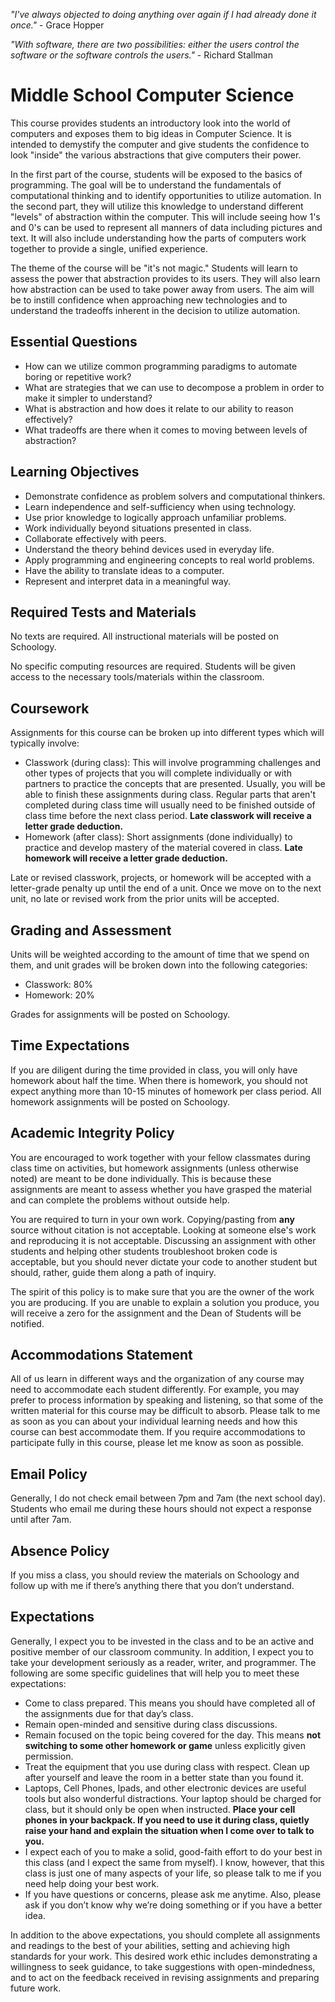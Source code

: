 *"I've always objected to doing anything over again if I had already done it
once."* - Grace Hopper

*"With software, there are two possibilities: either the users control the
software or the software controls the users."* - Richard Stallman

# Middle School Computer Science

This course provides students an introductory look into the world of computers
and exposes them to big ideas in Computer Science. It is intended to demystify
the computer and give students the confidence to look "inside" the various
abstractions that give computers their power.

In the first part of the course, students will be exposed to the basics of
programming. The goal will be to understand the fundamentals of computational
thinking and to identify opportunities to utilize automation. In the second
part, they will utilize this knowledge to understand different "levels" of
abstraction within the computer. This will include seeing how 1's and 0's can be
used to represent all manners of data including pictures and text. It will also
include understanding how the parts of computers work together to provide a
single, unified experience.

The theme of the course will be "it's not magic." Students will learn to assess
the power that abstraction provides to its users. They will also learn how
abstraction can be used to take power away from users. The aim will be to
instill confidence when approaching new technologies and to understand the
tradeoffs inherent in the decision to utilize automation.

## Essential Questions

- How can we utilize common programming paradigms to automate boring or
  repetitive work?
- What are strategies that we can use to decompose a problem in order to make it
  simpler to understand?
- What is abstraction and how does it relate to our ability to reason
  effectively?
- What tradeoffs are there when it comes to moving between levels of abstraction?

## Learning Objectives

- Demonstrate confidence as problem solvers and computational thinkers.
- Learn independence and self-sufficiency when using technology.
- Use prior knowledge to logically approach unfamiliar problems.
- Work individually beyond situations presented in class.
- Collaborate effectively with peers.
- Understand the theory behind devices used in everyday life.
- Apply programming and engineering concepts to real world problems.
- Have the ability to translate ideas to a computer.
- Represent and interpret data in a meaningful way.

## Required Tests and Materials

No texts are required. All instructional materials will be posted on Schoology.

No specific computing resources are required. Students will be given access to
the necessary tools/materials within the classroom.

## Coursework

Assignments for this course can be broken up into different types which will
typically involve:

- Classwork (during class): This will involve programming challenges and other
  types of projects that you will complete individually or with partners to
  practice the concepts that are presented. Usually, you will be able to finish
  these assignments during class. Regular parts that aren't completed during
  class time will usually need to be finished outside of class time before the
  next class period. **Late classwork will receive a letter grade deduction.**
- Homework (after class): Short assignments (done individually) to practice
  and develop mastery of the material covered in class. **Late homework will
  receive a letter grade deduction.**

Late or revised classwork, projects, or homework will be accepted with a
letter-grade penalty up until the end of a unit. Once we move on to the next
unit, no late or revised work from the prior units will be accepted.

## Grading and Assessment

Units will be weighted according to the amount of time that we spend on them,
and unit grades will be broken down into the following categories:

- Classwork: 80%
- Homework: 20%

Grades for assignments will be posted on Schoology.

## Time Expectations

If you are diligent during the time provided in class, you will only have
homework about half the time. When there is homework, you should not expect
anything more than 10-15 minutes of homework per class period. All homework
assignments will be posted on Schoology.

## Academic Integrity Policy

You are encouraged to work together with your fellow classmates during class
time on activities, but homework assignments (unless otherwise noted) are meant
to be done individually. This is because these assignments are meant to assess
whether you have grasped the material and can complete the problems without
outside help.

You are required to turn in your own work. Copying/pasting from **any** source
without citation is not acceptable. Looking at someone else's work and
reproducing it is not acceptable. Discussing an assignment with other students
and helping other students troubleshoot broken code is acceptable, but you
should never dictate your code to another student but should, rather, guide them
along a path of inquiry.

The spirit of this policy is to make sure that you are the owner of the work
you are producing. If you are unable to explain a solution you produce, you
will receive a zero for the assignment and the Dean of Students will be
notified.

## Accommodations Statement

All of us learn in different ways and the organization of any course may need
to accommodate each student differently. For example, you may prefer to process
information by speaking and listening, so that some of the written material for
this course may be difficult to absorb. Please talk to me as soon as you can
about your individual learning needs and how this course can best accommodate
them. If you require accommodations to participate fully in this course, please
let me know as soon as possible.

## Email Policy

Generally, I do not check email between 7pm and 7am (the next school day).
Students who email me during these hours should not expect a response until
after 7am.

## Absence Policy

If you miss a class, you should review the materials on Schoology and follow up
with me if there’s anything there that you don’t understand.

## Expectations

Generally, I expect you to be invested in the class and to be an active and
positive member of our classroom community. In addition, I expect you to take
your development seriously as a reader, writer, and programmer. The following
are some specific guidelines that will help you to meet these expectations:

- Come to class prepared. This means you should have completed all of the
  assignments due for that day’s class.
- Remain open-minded and sensitive during class discussions.
- Remain focused on the topic being covered for the day. This means **not
  switching to some other homework or game** unless explicitly given permission.
- Treat the equipment that you use during class with respect. Clean up after
  yourself and leave the room in a better state than you found it.
- Laptops, Cell Phones, Ipads, and other electronic devices are useful tools but
  also wonderful distractions. Your laptop should be charged for class, but
  it should only be open when instructed. **Place your cell phones in your
  backpack. If you need to use it during class, quietly raise your hand and
  explain the situation when I come over to talk to you.**
- I expect each of you to make a solid, good-faith effort to do your best in
  this class (and I expect the same from myself). I know, however, that this
  class is just one of many aspects of your life, so please talk to me if you
  need help doing your best work.
- If you have questions or concerns, please ask me anytime. Also, please ask
  if you don’t know why we’re doing something or if you have a better idea.

In addition to the above expectations, you should complete all assignments and
readings to the best of your abilities, setting and achieving high standards for
your work. This desired work ethic includes demonstrating a willingness to seek
guidance, to take suggestions with open-mindedness, and to act on the feedback
received in revising assignments and preparing future work.
